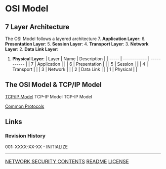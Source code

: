 # OSI Model
## 7 Layer Architecture
The OSI Model follows a layered architecture
7. **Application Layer**:
[]()6. **Presentation Layer**:
5. **Session Layer**:
4. **Transport Layer**:
3. **Network Layer**:
2. **Data Link Layer**:
1. **Physical Layer**:
| Layer | Name         | Description |
| ----- | ------------ | ----------- |
| 7     | Application  |             |
| 6     | Presentation |             |
| 5     | Session      |             |
| 4     | Transport    |             |
| 3     | Network      |             |
| 2     | Data Link    |             |
| 1     | Physical     |             |
## The OSI Model & TCP/IP Model
[TCP/IP Model](TCP-IP%20Model.md) TCP-IP Model
TCP-IP Model

[Common Protocols](Common%20Protocols.md)

## Links

### Revision History
001: XXXX-XX-XX - INITIALIZE

---
<font size=3>[NETWORK SECURITY CONTENTS](-%20Network%20Security%20Contents.md)
[README](README.md)
[LICENSE](LICENSE)<font>